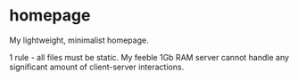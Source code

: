 # homepage
My lightweight, minimalist homepage.

1 rule - all files must be static. My feeble 1Gb RAM server cannot handle any significant amount of client-server interactions.
